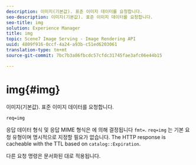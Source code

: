 ```yaml
---
description: 이미지(기본값). 표준 이미지 데이터를 요청합니다.
seo-description: 이미지(기본값). 표준 이미지 데이터를 요청합니다.
seo-title: img
solution: Experience Manager
title: img
topic: Scene7 Image Serving - Image Rendering API
uuid: 4809f916-0ccf-4a24-a93b-c51ed6203061
translation-type: tm+mt
source-git-commit: 7bc7b3a86fbcdc57cfdc31745fae3afc06e44b15

---
```



# img{#img}

이미지(기본값). 표준 이미지 데이터를 요청합니다.

`req=img`

응답 데이터 형식 및 응답 MIME 형식은 에 의해 결정됩니다 `fmt=`. `req=img` 는 기본 요청 유형이며 명시적으로 지정할 필요가 없습니다. The HTTP response is cacheable with the TTL based on `catalog::Expiration`.

다른 요청 명령은 문서화된 대로 적용됩니다.
